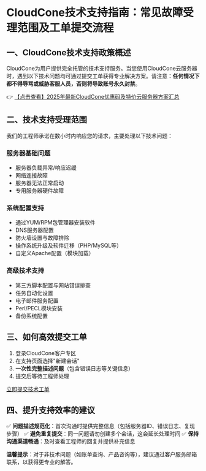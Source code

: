 # CloudCone技术支持指南：常见故障受理范围及工单提交流程

## 一、CloudCone技术支持政策概述
CloudCone为用户提供完全托管的技术支持服务。当您使用CloudCone云服务器时，遇到以下技术问题均可通过提交工单获得专业解决方案。请注意：**任何情况下都不得辱骂或威胁客服人员，否则将导致账号永久封禁**。

👉 [【点击查看】2025年最新CloudCone优惠码及特价云服务器方案汇总](https://bit.ly/Cloudcone)

## 二、技术支持受理范围
我们的工程师承诺在数小时内响应您的请求，主要处理以下技术问题：

### 服务器基础问题
- 服务器负载异常/响应迟缓
- 网络连接故障
- 服务器无法正常启动
- 专用服务器硬件故障

### 系统配置支持
- 通过YUM/RPM包管理器安装软件
- DNS服务器配置
- 防火墙设置与故障排除
- 操作系统升级及软件迁移（PHP/MySQL等）
- 自定义Apache配置（模块加载）

### 高级技术支持
- 第三方脚本配置与网站错误排查
- 任务自动化设置
- 电子邮件服务配置
- Perl/PECL模块安装
- 备份系统配置

## 三、如何高效提交工单
1. 登录CloudCone客户专区
2. 在支持页面选择"新建会话"
3. **一次性完整描述问题**（包含错误日志等关键信息）
4. 提交后等待工程师处理

[立即提交技术工单](https://bit.ly/Cloudcone)

## 四、提升支持效率的建议
✅ **问题描述规范化**：首次沟通时提供完整信息（包括服务器ID、错误日志、复现步骤）
✅ **避免重复提交**：同一问题请勿创建多个会话，这会延长处理时间
✅ **保持沟通渠道畅通**：及时查看工程师的回复并提供补充信息

**温馨提示**：对于非技术问题（如账单查询、产品咨询等），建议通过客户服务邮箱联系，以获得更专业的解答。